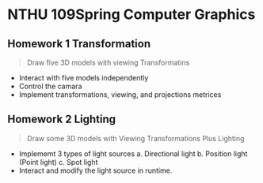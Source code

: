 # NTHU 109Spring Computer Graphics

## Homework 1 Transformation
> Draw five 3D models with viewing Transformatins
+ Interact with five models independently
+ Control the camara
+ Implement transformations, viewing, and projections metrices

## Homework 2 Lighting
> Draw some 3D models with Viewing Transformations
Plus Lighting
+ Implememt 3 types of light sources
    a. Directional light
    b. Position light (Point light)
    c. Spot light
+ Interact and modify the light source in runtime.



